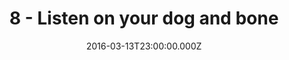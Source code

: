 ---
title: "8 - Listen on your dog and bone"
date: "2016-03-13T23:00:00.000Z"
type: podcast
tags:
  - podcast
audioUrl: "https://episodes.hunchpig.audio/0008.mp3"
summary: |
  Ian and Matt talk about Boda Borg, Cockney rhyming slang, bottling Matt's first homebrew, and Trump's genitals.  Contact us at http://twitter.com/hunchpig for sponsorship opportunities. Our next sponsorship is available for $4!
---